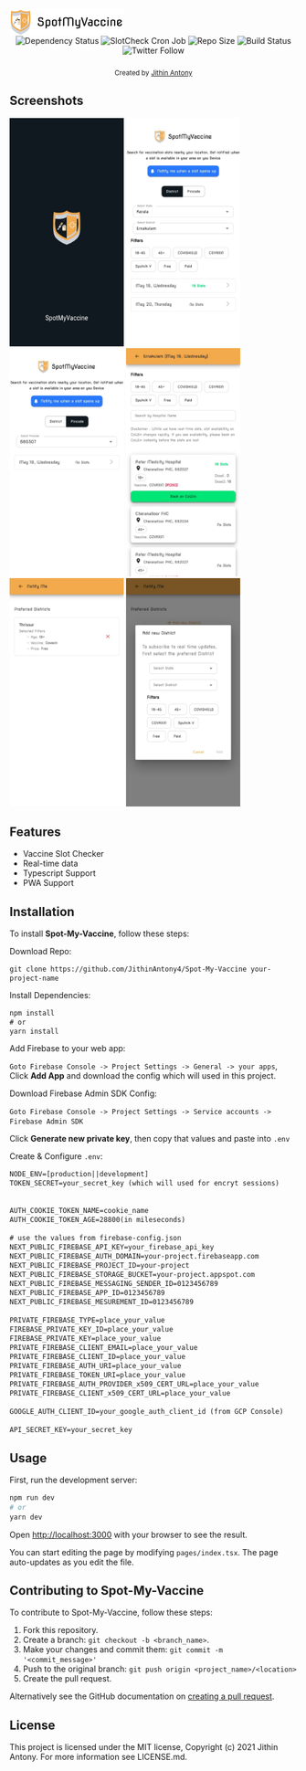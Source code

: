 <img src="https://raw.githubusercontent.com/JithinAntony4/Spot-My-Vaccine/main/public/images/banner-logo.png" alt="SpotMyVaccine Banner" align="center" />

<br />
<div align="center">
  <img src="https://img.shields.io/david/JithinAntony4/Spot-My-Vaccine" alt="Dependency Status">  
  <img src="https://github.com/JithinAntony4/Spot-My-Vaccine/actions/workflows/scheduled.yaml/badge.svg" alt="SlotCheck Cron Job">  
  <img src="https://img.shields.io/github/repo-size/JithinAntony4/Spot-My-Vaccine" alt="Repo Size">
  <img src="https://ci.appveyor.com/api/projects/status/fe9b160cp9lb53oj?svg=true" alt="Build Status">
  <img src="https://img.shields.io/twitter/follow/jithinantony333?style=social" alt="Twitter Follow">
</div>
<br />

<div align="center">
  <sub>Created by <a href="https://twitter.com/jithinantony333">Jithin Antony</a></sub>
</div>

## Screenshots
<img width="200" height="400" src="https://raw.githubusercontent.com/JithinAntony4/Spot-My-Vaccine/main/public/demo/splash_screen.jpeg" alt="Splash Screen">
<img width="200" height="400" src="https://raw.githubusercontent.com/JithinAntony4/Spot-My-Vaccine/main/public/demo/home-district-wise.jpeg" alt="Home District Wise">
<img width="200" height="400" src="https://raw.githubusercontent.com/JithinAntony4/Spot-My-Vaccine/main/public/demo/home-pincode-wise.jpeg" alt="Home Pincode Wise">
<img width="200" height="400" src="https://raw.githubusercontent.com/JithinAntony4/Spot-My-Vaccine/main/public/demo/day-wise-list.jpeg" alt="Day Wise List">
<img width="200" height="400" src="https://raw.githubusercontent.com/JithinAntony4/Spot-My-Vaccine/main/public/demo/notification-dashboard.jpeg" alt="Notification Dashboard">
<img width="200" height="400" src="https://raw.githubusercontent.com/JithinAntony4/Spot-My-Vaccine/main/public/demo/notification-dashboard-add-district.jpeg" alt="Add District">

## Features
* Vaccine Slot Checker
* Real-time data
* Typescript Support
* PWA Support


## Installation
To install **Spot-My-Vaccine**, follow these steps:

Download Repo:
``` shell script
git clone https://github.com/JithinAntony4/Spot-My-Vaccine your-project-name
```
Install Dependencies:
``` shell script
npm install
# or
yarn install
```
Add Firebase to your web app:

`Goto Firebase Console -> Project Settings -> General -> your apps`, Click **Add App** 
and download the config which will used in this project.

Download Firebase Admin SDK Config:

`Goto Firebase Console -> Project Settings -> Service accounts -> Firebase Admin SDK`

Click **Generate new private key**, then copy that values and paste into `.env`

Create & Configure `.env`:
``` dotenv
NODE_ENV=[production||development]
TOKEN_SECRET=your_secret_key (which will used for encryt sessions)


AUTH_COOKIE_TOKEN_NAME=cookie_name
AUTH_COOKIE_TOKEN_AGE=28800(in mileseconds)

# use the values from firebase-config.json
NEXT_PUBLIC_FIREBASE_API_KEY=your_firebase_api_key
NEXT_PUBLIC_FIREBASE_AUTH_DOMAIN=your-project.firebaseapp.com
NEXT_PUBLIC_FIREBASE_PROJECT_ID=your-project
NEXT_PUBLIC_FIREBASE_STORAGE_BUCKET=your-project.appspot.com
NEXT_PUBLIC_FIREBASE_MESSAGING_SENDER_ID=0123456789
NEXT_PUBLIC_FIREBASE_APP_ID=0123456789
NEXT_PUBLIC_FIREBASE_MESUREMENT_ID=0123456789

PRIVATE_FIREBASE_TYPE=place_your_value
FIREBASE_PRIVATE_KEY_ID=place_your_value
FIREBASE_PRIVATE_KEY=place_your_value
PRIVATE_FIREBASE_CLIENT_EMAIL=place_your_value
PRIVATE_FIREBASE_CLIENT_ID=place_your_value
PRIVATE_FIREBASE_AUTH_URI=place_your_value
PRIVATE_FIREBASE_TOKEN_URI=place_your_value
PRIVATE_FIREBASE_AUTH_PROVIDER_x509_CERT_URL=place_your_value
PRIVATE_FIREBASE_CLIENT_x509_CERT_URL=place_your_value

GOOGLE_AUTH_CLIENT_ID=your_google_auth_client_id (from GCP Console)

API_SECRET_KEY=your_secret_key

```
## Usage

First, run the development server:

```bash
npm run dev
# or
yarn dev
```

Open [http://localhost:3000](http://localhost:3000) with your browser to see the result.

You can start editing the page by modifying `pages/index.tsx`. The page auto-updates as you edit the file.

## Contributing to Spot-My-Vaccine
To contribute to Spot-My-Vaccine, follow these steps:

1. Fork this repository.
2. Create a branch: `git checkout -b <branch_name>`.
3. Make your changes and commit them: `git commit -m '<commit_message>'`
4. Push to the original branch: `git push origin <project_name>/<location>`
5. Create the pull request.

Alternatively see the GitHub documentation on [creating a pull request](https://help.github.com/en/github/collaborating-with-issues-and-pull-requests/creating-a-pull-request).

## License
This project is licensed under the MIT license, Copyright (c) 2021 Jithin Antony. For more information see LICENSE.md.
